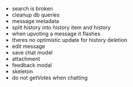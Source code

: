 - search is broken
- cleanup db queries
- message metadata
- split history  into history item and history
- when upvoting a message it flashes
- theres no optimistic update for history deletion
- edit message
- save chat model
- attachment
- feedback modal
- skeleton
- do not getVotes when chatting